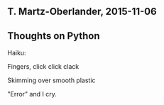 ## T. Martz-Oberlander, 2015-11-06
## Thoughts on Python

Haiku:

Fingers, click click clack

Skimming over smooth plastic

"Error" and I cry.


